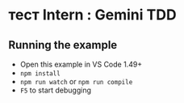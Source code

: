 # тест Intern : Gemini TDD



## Running the example

- Open this example in VS Code 1.49+
- `npm install`
- `npm run watch` or `npm run compile`
- `F5` to start debugging



